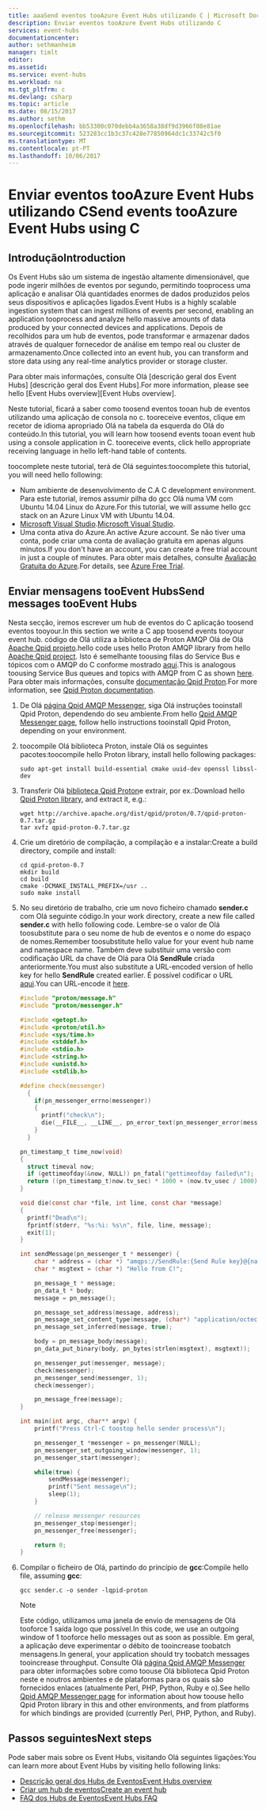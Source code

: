 ```yaml
---
title: aaaSend eventos tooAzure Event Hubs utilizando C | Microsoft Docs
description: Enviar eventos tooAzure Event Hubs utilizando C
services: event-hubs
documentationcenter: 
author: sethmanheim
manager: timlt
editor: 
ms.assetid: 
ms.service: event-hubs
ms.workload: na
ms.tgt_pltfrm: c
ms.devlang: csharp
ms.topic: article
ms.date: 08/15/2017
ms.author: sethm
ms.openlocfilehash: bb53300c070debb4a3658a38df9d3966f08e81ae
ms.sourcegitcommit: 523283cc1b3c37c428e77850964dc1c33742c5f0
ms.translationtype: MT
ms.contentlocale: pt-PT
ms.lasthandoff: 10/06/2017
---
```

# <a name="send-events-tooazure-event-hubs-using-c"></a><span data-ttu-id="5edf0-103">Enviar eventos tooAzure Event Hubs utilizando C</span><span class="sxs-lookup"><span data-stu-id="5edf0-103">Send events tooAzure Event Hubs using C</span></span>

## <a name="introduction"></a><span data-ttu-id="5edf0-104">Introdução</span><span class="sxs-lookup"><span data-stu-id="5edf0-104">Introduction</span></span>
<span data-ttu-id="5edf0-105">Os Event Hubs são um sistema de ingestão altamente dimensionável, que pode ingerir milhões de eventos por segundo, permitindo tooprocess uma aplicação e analisar Olá quantidades enormes de dados produzidos pelos seus dispositivos e aplicações ligados.</span><span class="sxs-lookup"><span data-stu-id="5edf0-105">Event Hubs is a highly scalable ingestion system that can ingest millions of events per second, enabling an application tooprocess and analyze hello massive amounts of data produced by your connected devices and applications.</span></span> <span data-ttu-id="5edf0-106">Depois de recolhidos para um hub de eventos, pode transformar e armazenar dados através de qualquer fornecedor de análise em tempo real ou cluster de armazenamento.</span><span class="sxs-lookup"><span data-stu-id="5edf0-106">Once collected into an event hub, you can transform and store data using any real-time analytics provider or storage cluster.</span></span>

<span data-ttu-id="5edf0-107">Para obter mais informações, consulte Olá [descrição geral dos Event Hubs] [descrição geral dos Event Hubs].</span><span class="sxs-lookup"><span data-stu-id="5edf0-107">For more information, please see hello [Event Hubs overview][Event Hubs overview].</span></span>

<span data-ttu-id="5edf0-108">Neste tutorial, ficará a saber como toosend eventos tooan hub de eventos utilizando uma aplicação de consola no c. tooreceive eventos, clique em recetor de idioma apropriado Olá na tabela da esquerda do Olá do conteúdo.</span><span class="sxs-lookup"><span data-stu-id="5edf0-108">In this tutorial, you will learn how toosend events tooan event hub using a console application in C. tooreceive events, click hello appropriate receiving language in hello left-hand table of contents.</span></span>

<span data-ttu-id="5edf0-109">toocomplete neste tutorial, terá de Olá seguintes:</span><span class="sxs-lookup"><span data-stu-id="5edf0-109">toocomplete this tutorial, you will need hello following:</span></span>

* <span data-ttu-id="5edf0-110">Num ambiente de desenvolvimento de C.</span><span class="sxs-lookup"><span data-stu-id="5edf0-110">A C development environment.</span></span> <span data-ttu-id="5edf0-111">Para este tutorial, iremos assumir pilha do gcc Olá numa VM com Ubuntu 14.04 Linux do Azure.</span><span class="sxs-lookup"><span data-stu-id="5edf0-111">For this tutorial, we will assume hello gcc stack on an Azure Linux VM with Ubuntu 14.04.</span></span>
* <span data-ttu-id="5edf0-112">[Microsoft Visual Studio](https://www.visualstudio.com/).</span><span class="sxs-lookup"><span data-stu-id="5edf0-112">[Microsoft Visual Studio](https://www.visualstudio.com/).</span></span>
* <span data-ttu-id="5edf0-113">Uma conta ativa do Azure.</span><span class="sxs-lookup"><span data-stu-id="5edf0-113">An active Azure account.</span></span> <span data-ttu-id="5edf0-114">Se não tiver uma conta, pode criar uma conta de avaliação gratuita em apenas alguns minutos.</span><span class="sxs-lookup"><span data-stu-id="5edf0-114">If you don't have an account, you can create a free trial account in just a couple of minutes.</span></span> <span data-ttu-id="5edf0-115">Para obter mais detalhes, consulte [Avaliação Gratuita do Azure](https://azure.microsoft.com/pricing/free-trial/).</span><span class="sxs-lookup"><span data-stu-id="5edf0-115">For details, see [Azure Free Trial](https://azure.microsoft.com/pricing/free-trial/).</span></span>

## <a name="send-messages-tooevent-hubs"></a><span data-ttu-id="5edf0-116">Enviar mensagens tooEvent Hubs</span><span class="sxs-lookup"><span data-stu-id="5edf0-116">Send messages tooEvent Hubs</span></span>
<span data-ttu-id="5edf0-117">Nesta secção, iremos escrever um hub de eventos do C aplicação toosend eventos tooyour.</span><span class="sxs-lookup"><span data-stu-id="5edf0-117">In this section we write a C app toosend events tooyour event hub.</span></span> <span data-ttu-id="5edf0-118">código de Olá utiliza a biblioteca de Proton AMQP Olá de Olá [Apache Qpid projeto](http://qpid.apache.org/).</span><span class="sxs-lookup"><span data-stu-id="5edf0-118">hello code uses hello Proton AMQP library from hello [Apache Qpid project](http://qpid.apache.org/).</span></span> <span data-ttu-id="5edf0-119">Isto é semelhante toousing filas do Service Bus e tópicos com o AMQP do C conforme mostrado [aqui](https://code.msdn.microsoft.com/Using-Apache-Qpid-Proton-C-afd76504).</span><span class="sxs-lookup"><span data-stu-id="5edf0-119">This is analogous toousing Service Bus queues and topics with AMQP from C as shown [here](https://code.msdn.microsoft.com/Using-Apache-Qpid-Proton-C-afd76504).</span></span> <span data-ttu-id="5edf0-120">Para obter mais informações, consulte [documentação Qpid Proton](http://qpid.apache.org/proton/index.html).</span><span class="sxs-lookup"><span data-stu-id="5edf0-120">For more information, see [Qpid Proton documentation](http://qpid.apache.org/proton/index.html).</span></span>

1. <span data-ttu-id="5edf0-121">De Olá [página Qpid AMQP Messenger](https://qpid.apache.org/proton/messenger.html), siga Olá instruções tooinstall Qpid Proton, dependendo do seu ambiente.</span><span class="sxs-lookup"><span data-stu-id="5edf0-121">From hello [Qpid AMQP Messenger page](https://qpid.apache.org/proton/messenger.html), follow hello instructions tooinstall Qpid Proton, depending on your environment.</span></span>
2. <span data-ttu-id="5edf0-122">toocompile Olá biblioteca Proton, instale Olá os seguintes pacotes:</span><span class="sxs-lookup"><span data-stu-id="5edf0-122">toocompile hello Proton library, install hello following packages:</span></span>
   
    ```shell
    sudo apt-get install build-essential cmake uuid-dev openssl libssl-dev
    ```
3. <span data-ttu-id="5edf0-123">Transferir Olá [biblioteca Qpid Proton](http://qpid.apache.org/proton/index.html)e extrair, por ex.:</span><span class="sxs-lookup"><span data-stu-id="5edf0-123">Download hello [Qpid Proton library](http://qpid.apache.org/proton/index.html), and extract it, e.g.:</span></span>
   
    ```shell
    wget http://archive.apache.org/dist/qpid/proton/0.7/qpid-proton-0.7.tar.gz
    tar xvfz qpid-proton-0.7.tar.gz
    ```
4. <span data-ttu-id="5edf0-124">Crie um diretório de compilação, a compilação e a instalar:</span><span class="sxs-lookup"><span data-stu-id="5edf0-124">Create a build directory, compile and install:</span></span>
   
    ```shell
    cd qpid-proton-0.7
    mkdir build
    cd build
    cmake -DCMAKE_INSTALL_PREFIX=/usr ..
    sudo make install
    ```
5. <span data-ttu-id="5edf0-125">No seu diretório de trabalho, crie um novo ficheiro chamado **sender.c** com Olá seguinte código.</span><span class="sxs-lookup"><span data-stu-id="5edf0-125">In your work directory, create a new file called **sender.c** with hello following code.</span></span> <span data-ttu-id="5edf0-126">Lembre-se o valor de Olá toosubstitute para o seu nome de hub de eventos e o nome do espaço de nomes.</span><span class="sxs-lookup"><span data-stu-id="5edf0-126">Remember toosubstitute hello value for your event hub name and namespace name.</span></span> <span data-ttu-id="5edf0-127">Também deve substituir uma versão com codificação URL da chave de Olá para Olá **SendRule** criada anteriormente.</span><span class="sxs-lookup"><span data-stu-id="5edf0-127">You must also substitute a URL-encoded version of hello key for hello **SendRule** created earlier.</span></span> <span data-ttu-id="5edf0-128">É possível codificar o URL [aqui](http://www.w3schools.com/tags/ref_urlencode.asp).</span><span class="sxs-lookup"><span data-stu-id="5edf0-128">You can URL-encode it [here](http://www.w3schools.com/tags/ref_urlencode.asp).</span></span>
   
    ```c
    #include "proton/message.h"
    #include "proton/messenger.h"
   
    #include <getopt.h>
    #include <proton/util.h>
    #include <sys/time.h>
    #include <stddef.h>
    #include <stdio.h>
    #include <string.h>
    #include <unistd.h>
    #include <stdlib.h>
   
    #define check(messenger)                                                     
      {                                                                          
        if(pn_messenger_errno(messenger))                                        
        {                                                                        
          printf("check\n");                                                     
          die(__FILE__, __LINE__, pn_error_text(pn_messenger_error(messenger))); 
        }                                                                        
      }  
   
    pn_timestamp_t time_now(void)
    {
      struct timeval now;
      if (gettimeofday(&now, NULL)) pn_fatal("gettimeofday failed\n");
      return ((pn_timestamp_t)now.tv_sec) * 1000 + (now.tv_usec / 1000);
    }  
   
    void die(const char *file, int line, const char *message)
    {
      printf("Dead\n");
      fprintf(stderr, "%s:%i: %s\n", file, line, message);
      exit(1);
    }
   
    int sendMessage(pn_messenger_t * messenger) {
        char * address = (char *) "amqps://SendRule:{Send Rule key}@{namespace name}.servicebus.windows.net/{event hub name}";
        char * msgtext = (char *) "Hello from C!";
   
        pn_message_t * message;
        pn_data_t * body;
        message = pn_message();
   
        pn_message_set_address(message, address);
        pn_message_set_content_type(message, (char*) "application/octect-stream");
        pn_message_set_inferred(message, true);
   
        body = pn_message_body(message);
        pn_data_put_binary(body, pn_bytes(strlen(msgtext), msgtext));
   
        pn_messenger_put(messenger, message);
        check(messenger);
        pn_messenger_send(messenger, 1);
        check(messenger);
   
        pn_message_free(message);
    }
   
    int main(int argc, char** argv) {
        printf("Press Ctrl-C toostop hello sender process\n");
   
        pn_messenger_t *messenger = pn_messenger(NULL);
        pn_messenger_set_outgoing_window(messenger, 1);
        pn_messenger_start(messenger);
   
        while(true) {
            sendMessage(messenger);
            printf("Sent message\n");
            sleep(1);
        }
   
        // release messenger resources
        pn_messenger_stop(messenger);
        pn_messenger_free(messenger);
   
        return 0;
    }
    ```
6. <span data-ttu-id="5edf0-129">Compilar o ficheiro de Olá, partindo do princípio de **gcc**:</span><span class="sxs-lookup"><span data-stu-id="5edf0-129">Compile hello file, assuming **gcc**:</span></span>
   
    ```
    gcc sender.c -o sender -lqpid-proton
    ```

    > [!NOTE]
    > <span data-ttu-id="5edf0-130">Este código, utilizamos uma janela de envio de mensagens de Olá tooforce 1 saída logo que possível.</span><span class="sxs-lookup"><span data-stu-id="5edf0-130">In this code, we use an outgoing window of 1 tooforce hello messages out as soon as possible.</span></span> <span data-ttu-id="5edf0-131">Em geral, a aplicação deve experimentar o débito de tooincrease toobatch mensagens.</span><span class="sxs-lookup"><span data-stu-id="5edf0-131">In general, your application should try toobatch messages tooincrease throughput.</span></span> <span data-ttu-id="5edf0-132">Consulte Olá [página Qpid AMQP Messenger](https://qpid.apache.org/proton/messenger.html) para obter informações sobre como toouse Olá biblioteca Qpid Proton neste e noutros ambientes e de plataformas para os quais são fornecidos enlaces (atualmente Perl, PHP, Python, Ruby e o).</span><span class="sxs-lookup"><span data-stu-id="5edf0-132">See hello [Qpid AMQP Messenger page](https://qpid.apache.org/proton/messenger.html) for information about how toouse hello Qpid Proton library in this and other environments, and from platforms for which bindings are provided (currently Perl, PHP, Python, and Ruby).</span></span>


## <a name="next-steps"></a><span data-ttu-id="5edf0-133">Passos seguintes</span><span class="sxs-lookup"><span data-stu-id="5edf0-133">Next steps</span></span>
<span data-ttu-id="5edf0-134">Pode saber mais sobre os Event Hubs, visitando Olá seguintes ligações:</span><span class="sxs-lookup"><span data-stu-id="5edf0-134">You can learn more about Event Hubs by visiting hello following links:</span></span>

* [<span data-ttu-id="5edf0-135">Descrição geral dos Hubs de Eventos</span><span class="sxs-lookup"><span data-stu-id="5edf0-135">Event Hubs overview</span></span>](event-hubs-what-is-event-hubs.md
)
* [<span data-ttu-id="5edf0-136">Criar um hub de eventos</span><span class="sxs-lookup"><span data-stu-id="5edf0-136">Create an event hub</span></span>](event-hubs-create.md)
* [<span data-ttu-id="5edf0-137">FAQ dos Hubs de Eventos</span><span class="sxs-lookup"><span data-stu-id="5edf0-137">Event Hubs FAQ</span></span>](event-hubs-faq.md)

<!-- Images. -->
[21]: ./media/event-hubs-c-ephcs-getstarted/run-csharp-ephcs1.png
[24]: ./media/event-hubs-c-ephcs-getstarted/receive-eph-c.png
